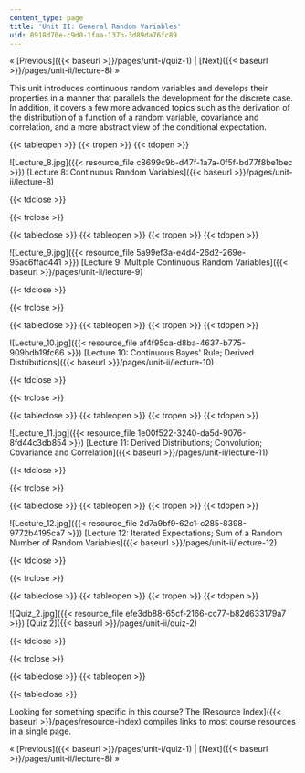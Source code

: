 ```yaml
---
content_type: page
title: 'Unit II: General Random Variables'
uid: 8918d70e-c9d0-1faa-137b-3d89da76fc89
---
```


« [Previous]({{< baseurl >}}/pages/unit-i/quiz-1) | [Next]({{< baseurl >}}/pages/unit-ii/lecture-8) »

This unit introduces continuous random variables and develops their properties in a manner that parallels the development for the discrete case. In addition, it covers a few more advanced topics such as the derivation of the distribution of a function of a random variable, covariance and correlation, and a more abstract view of the conditional expectation.

{{< tableopen >}}
{{< tropen >}}
{{< tdopen >}}


![Lecture_8.jpg]({{< resource_file c8699c9b-d47f-1a7a-0f5f-bd77f8be1bec >}}) [Lecture 8: Continuous Random Variables]({{< baseurl >}}/pages/unit-ii/lecture-8)


{{< tdclose >}}

{{< trclose >}}

{{< tableclose >}}
{{< tableopen >}}
{{< tropen >}}
{{< tdopen >}}


![Lecture_9.jpg]({{< resource_file 5a99ef3a-e4d4-26d2-269e-95ac6ffad441 >}}) [Lecture 9: Multiple Continuous Random Variables]({{< baseurl >}}/pages/unit-ii/lecture-9)


{{< tdclose >}}

{{< trclose >}}

{{< tableclose >}}
{{< tableopen >}}
{{< tropen >}}
{{< tdopen >}}


![Lecture_10.jpg]({{< resource_file af4f95ca-d8ba-4637-b775-909bdb19fc66 >}}) [Lecture 10: Continuous Bayes' Rule; Derived Distributions]({{< baseurl >}}/pages/unit-ii/lecture-10)


{{< tdclose >}}

{{< trclose >}}

{{< tableclose >}}
{{< tableopen >}}
{{< tropen >}}
{{< tdopen >}}


![Lecture_11.jpg]({{< resource_file 1e00f522-3240-da5d-9076-8fd44c3db854 >}}) [Lecture 11: Derived Distributions; Convolution; Covariance and Correlation]({{< baseurl >}}/pages/unit-ii/lecture-11)


{{< tdclose >}}

{{< trclose >}}

{{< tableclose >}}
{{< tableopen >}}
{{< tropen >}}
{{< tdopen >}}


![Lecture_12.jpg]({{< resource_file 2d7a9bf9-62c1-c285-8398-9772b4195ca7 >}}) [Lecture 12: Iterated Expectations; Sum of a Random Number of Random Variables]({{< baseurl >}}/pages/unit-ii/lecture-12)


{{< tdclose >}}

{{< trclose >}}

{{< tableclose >}}
{{< tableopen >}}
{{< tropen >}}
{{< tdopen >}}


![Quiz_2.jpg]({{< resource_file efe3db88-65cf-2166-cc77-b82d633179a7 >}}) [Quiz 2]({{< baseurl >}}/pages/unit-ii/quiz-2)


{{< tdclose >}}

{{< trclose >}}

{{< tableclose >}}
{{< tableopen >}}

{{< tableclose >}}

Looking for something specific in this course? The [Resource Index]({{< baseurl >}}/pages/resource-index) compiles links to most course resources in a single page.

« [Previous]({{< baseurl >}}/pages/unit-i/quiz-1) | [Next]({{< baseurl >}}/pages/unit-ii/lecture-8) »